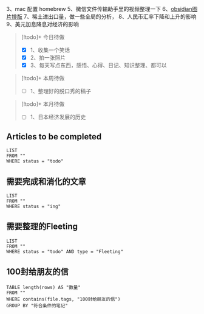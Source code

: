3、mac 配置 homebrew
5、微信文件传输助手里的视频整理一下
6、[obsidian图片排版](https://www.bilibili.com/video/BV1fB4y1i7qf/?spm_id_from=333.337.search-card.all.click&vd_source=ae99cbe2bab29b19bc05583b76d35b48)
7、稀土进出口量，做一些全局的分析，
8、人民币汇率下降和上升的影响
9、美元加息降息对经济的影响

> [!todo]+ 今日待做
> - [x] 1、收集一个笑话
> - [x] 2、拍一张照片
> - [x] 3、每天写点东西，感悟、心得、日记、知识整理、都可以

> [!todo]+ 本周待做
> - [ ] 1、整理好的脱口秀的稿子

> [!todo]+ 本月待做
> - [ ] 1、日本经济发展的历史

## Articles to be completed
```dataview 
LIST
FROM ""
WHERE status = "todo" 
```


## 需要完成和消化的文章
```dataview 
LIST
FROM ""
WHERE status = "ing"
```

## 需要整理的Fleeting
```dataview 
LIST
FROM ""
WHERE status = "todo" AND type = "Fleeting"
```

## 100封给朋友的信 
```dataview 
TABLE length(rows) AS "数量"
FROM ""
WHERE contains(file.tags, "100封给朋友的信")
GROUP BY "符合条件的笔记"
```

